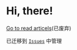 # Hi, there!
[Go to read articels](https://github.com/zgl2007dj/blog/wiki)(已废弃)

已迁移到 [`Issues`](https://github.com/zgl2007dj/blog/issues) 中管理
